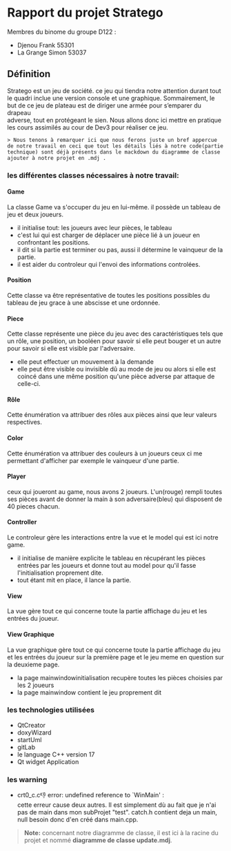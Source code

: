 
# Rapport du projet Stratego 

Membres du binome du groupe D122 :  
- Djenou Frank 55301
- La Grange Simon 53037


## Définition
Stratego est un jeu de société. ce jeu qui tiendra notre attention durant tout le quadri inclue une version console et une graphique. Sommairement, le but de ce jeu de plateau est de diriger une armée pour s’emparer du drapeau  
adverse, tout en protégeant le sien.
Nous allons donc ici mettre en pratique les cours assimilés au cour de Dev3 pour réaliser ce jeu.

	> Nous tenons à remarquer ici que nous ferons juste un bref appercue de notre travail en ceci que tout les détails liés à notre code(partie technique) sont déjà présents dans le mackdown du diagramme de classe ajouter à notre projet en .mdj .   

### les différentes classes nécessaires à notre travail:

#### Game
La classe Game va s'occuper du jeu en lui-même. il possède un tableau de jeu et deux joueurs.
- il initialise tout: les joueurs avec leur pièces, le tableau
- c'est lui qui est charger de déplacer une pièce lié à un joueur en confrontant les positions.
- il dit si la partie est terminer ou pas, aussi il détermine le vainqueur de la partie.
- il est aider du controleur qui l'envoi des informations controlées.


#### Position

Cette classe va être représentative de toutes les positions possibles du tableau de jeu grace à une abscisse et une ordonnée.

#### Piece

Cette classe représente une pièce du jeu avec des caractéristiques tels que un rôle, une position, un booléen pour savoir si elle peut bouger et un autre pour savoir si elle est visible par l'adversaire.
- elle peut effectuer un mouvement à la demande 
- elle peut être visible ou invisible dû au mode de jeu ou alors si elle est coincé dans une même position qu'une pièce adverse par attaque de celle-ci.

#### Rôle

Cette énumération va attribuer des rôles aux pièces ainsi que leur valeurs respectives.

#### Color

Cette énumération va attribuer des couleurs à un joueurs ceux ci me permettant d'afficher par exemple le vainqueur d'une partie.

#### Player
ceux qui joueront au game, nous avons 2 joueurs. L'un(rouge) rempli toutes ses pièces avant de donner la main à son adversaire(bleu) qui disposent de 40 pieces chacun.

#### Controller
Le controleur gère les interactions entre la vue et le model qui est ici notre game.
- il initialise de manière explicite le tableau en récupérant les pièces entrées par les joueurs et donne tout au model pour qu'il fasse l'initialisation proprement dite. 
- tout étant mit en place, il lance la partie.

#### View 

La vue gère tout ce qui concerne toute la partie affichage du jeu et les entrées du joueur.

#### View Graphique

La vue graphique gère tout ce qui concerne toute la partie affichage du jeu et les entrées du joueur sur la première page et le jeu meme en question sur la deuxieme page.
- la page mainwindowinitialisation recupère toutes les pièces choisies par les 2 joueurs
- la page mainwindow contient le jeu proprement dit 

### les technologies utilisées
- QtCreator
- doxyWizard
- startUml
- gitLab
- le language C++ version 17  
- Qt widget Application 

### les warning
- crt0_c.c:-1: error: undefined reference to `WinMain' :  
  cette erreur cause deux autres. Il est simplement dù au fait que je n'ai pas de main dans mon subProjet "test".
 catch.h contient deja un main, null besoin donc d'en créé dans main.cpp.

> **Note:** concernant notre diagramme de classe, il est ici à la racine du projet et nommé **diagramme de classe update.mdj**.